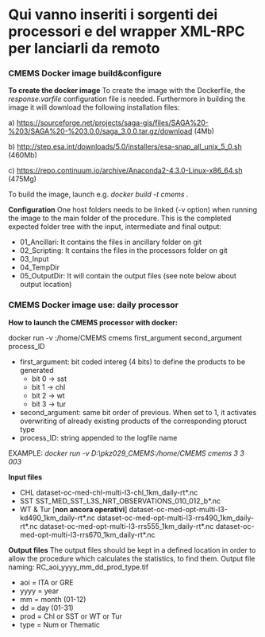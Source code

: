 # Qui vanno inseriti i sorgenti dei processori e del wrapper XML-RPC per lanciarli da remoto

### CMEMS Docker image build&configure
**To create the docker image**
To create the image with the Dockerfile, the *response.varfile* configuration file is needed. 
Furthermore in building the image it will download the following installation files:

a) https://sourceforge.net/projects/saga-gis/files/SAGA%20-%203/SAGA%20-%203.0.0/saga_3.0.0.tar.gz/download (4Mb)

b) http://step.esa.int/downloads/5.0/installers/esa-snap_all_unix_5_0.sh (460Mb)

c) https://repo.continuum.io/archive/Anaconda2-4.3.0-Linux-x86_64.sh (475Mg)

To build the image, launch e.g.
*docker build -t cmems .*

**Configuration**
One host folders needs to be linked (-v option) when running the image to the main folder of the procedure.
This is the completed expected folder tree with the input, intermediate and final output:
- 01_Ancillari: It contains the files in ancillary folder on git
- 02_Scripting: It contains the files in the processors folder on git
- 03_Input
- 04_TempDir
- 05_OutputDir: It will contain the output files (see note below about output location)
### CMEMS Docker image use: daily processor
**How to launch the CMEMS processor with docker:**

docker run -v <host path to main folder>:/home/CMEMS cmems first_argument second_argument process_ID

* first_argument: bit coded intereg (4 bits) to define the products to be generated
    - bit 0 -> sst
    - bit 1 -> chl
    - bit 2 -> wt
    - bit 3 -> tur
* second_argument: same bit order of previous. When set to 1, it activates overwriting of already existing products of the corresponding ptoruct type
* process_ID: string appended to the logfile name

EXAMPLE:
*docker run -v D:\pkz029_CMEMS:/home/CMEMS cmems 3 3 003*

**Input files**
* CHL
dataset-oc-med-chl-multi-l3-chl_1km_daily-rt*.nc
* SST
SST_MED_SST_L3S_NRT_OBSERVATIONS_010_012_b*.nc
* WT & Tur [**non ancora operativi**]
dataset-oc-med-opt-multi-l3-kd490_1km_daily-rt*.nc
dataset-oc-med-opt-multi-l3-rrs490_1km_daily-rt*.nc
dataset-oc-med-opt-multi-l3-rrs555_1km_daily-rt*.nc
dataset-oc-med-opt-multi-l3-rrs670_1km_daily-rt*.nc

**Output files**
The output files should be kept in a defined location in order to allow the procedure which calculates the statistics, to find them.
Output file naming:
RC_aoi_yyyy_mm_dd_prod_type.tif
- aoi = ITA or GRE
- yyyy = year
- mm = month (01-12)
- dd = day (01-31)
- prod = Chl or SST or WT or Tur
- type = Num or Thematic

